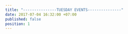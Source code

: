 ```yaml
---
title: "---------------TUESDAY EVENTS---------------"
date: 2017-07-04 16:32:00 +07:00
published: false
position: 1
---
```



